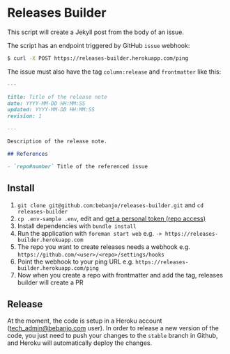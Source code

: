 # Releases Builder

This script will create a Jekyll post from the body of an issue. 

The script has an endpoint triggered by GitHub `issue` webhook:

```sh
$ curl -X POST https://releases-builder.herokuapp.com/ping
```

The issue must also have the tag `column:release` and `frontmatter` like this:

```md
---

title: Title of the release note
date: YYYY-MM-DD HH:MM:SS 
updated: YYYY-MM-DD HH:MM:SS
revision: 1

---

Description of the release note.

## References

- `repo#number` Title of the referenced issue
```

## Install

1. `git clone git@github.com:bebanjo/releases-builder.git` and `cd releases-builder`
2. `cp .env-sample .env`, edit and [get a personal token (repo access)](https://github.com/settings/tokens/new)
3. Install dependencies with `bundle install`
4. Run the application with `foreman start web` e.g. `-> https://releases-builder.herokuapp.com`
5. The repo you want to create releases needs a webhook e.g. `https://github.com/<user>/<repo>/settings/hooks`
6. Point the webhook to your ping URL e.g. `https://releases-builder.herokuapp.com/ping`
7. Now when you create a repo with frontmatter and add the tag, releases builder will create a PR

## Release

At the moment, the code is setup in a Heroku account (tech_admin@bebanjo.com user). In order to release a new version of the code, you just need to push your changes to the `stable` branch in Github, and Heroku will automatically deploy the changes.

